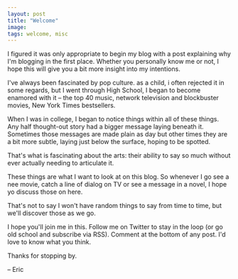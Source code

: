 ```yaml
---
layout: post
title: "Welcome"
image: 
tags: welcome, misc
---
```


I figured it was only appropriate to begin my blog with a post explaining why I'm blogging in the first place. Whether you personally know me or not, I hope this will give you a bit more insight into my intentions.

I've always been fascinated by pop culture. as a child, i often rejected it in some regards, but I went through High School, I began to become enamored with it – the top 40 music, network television and blockbuster movies, New York Times bestsellers.

When I was in college, I began to notice things within all of these things. Any half thought-out story had a bigger message laying beneath it. Sometimes those messages are made plain as day but other times they are a bit more subtle, laying just below the surface, hoping to be spotted.

That's what is fascinating about the arts: their ability to say so much without ever actually needing to articulate it.

These things are what I want to look at on this blog. So whenever I go see a nee movie, catch a line of dialog on TV or see a message in a novel, I hope yo discuss those on here.

That's not to say I won't have random things to say from time to time, but we'll discover those as we go.

I hope you'll join me in this. Follow me on Twitter to stay in the loop (or go old school and subscribe via RSS). Comment at the bottom of any post. I'd love to know what you think.

Thanks for stopping by.

– Eric